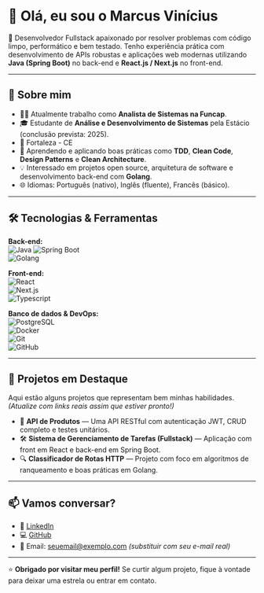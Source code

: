 # 👋 Olá, eu sou o Marcus Vinícius

🎯 Desenvolvedor Fullstack apaixonado por resolver problemas com código limpo, performático e bem testado. Tenho experiência prática com desenvolvimento de APIs robustas e aplicações web modernas utilizando **Java (Spring Boot)** no back-end e **React.js / Next.js** no front-end.

---

## 🚀 Sobre mim

- 👨‍💻 Atualmente trabalho como **Analista de Sistemas na Funcap**.
- 🎓 Estudante de **Análise e Desenvolvimento de Sistemas** pela Estácio (conclusão prevista: 2025).
- 📍 Fortaleza - CE
- 🌱 Aprendendo e aplicando boas práticas como **TDD**, **Clean Code**, **Design Patterns** e **Clean Architecture**.
- 💡 Interessado em projetos open source, arquitetura de software e desenvolvimento back-end com **Golang**.
- 🌐 Idiomas: Português (nativo), Inglês (fluente), Francês (básico).

---

## 🛠️ Tecnologias & Ferramentas

**Back-end:**  
![Java](https://img.shields.io/badge/Java-ED8B00?style=flat&logo=java&logoColor=white) 
![Spring Boot](https://img.shields.io/badge/Spring_Boot-6DB33F?style=flat&logo=spring-boot&logoColor=white)  
![Golang](https://img.shields.io/badge/Go-00ADD8?style=flat&logo=go&logoColor=white)

**Front-end:**  
![React](https://img.shields.io/badge/React-20232A?style=flat&logo=react&logoColor=61DAFB)  
![Next.js](https://img.shields.io/badge/Next.js-000000?style=flat&logo=nextdotjs&logoColor=white)  
![Typescript](https://img.shields.io/badge/TypeScript-007ACC?style=flat&logo=typescript&logoColor=white)

**Banco de dados & DevOps:**  
![PostgreSQL](https://img.shields.io/badge/PostgreSQL-316192?style=flat&logo=postgresql&logoColor=white)  
![Docker](https://img.shields.io/badge/Docker-2496ED?style=flat&logo=docker&logoColor=white)  
![Git](https://img.shields.io/badge/Git-F05032?style=flat&logo=git&logoColor=white)  
![GitHub](https://img.shields.io/badge/GitHub-181717?style=flat&logo=github&logoColor=white)

---

## 📌 Projetos em Destaque

Aqui estão alguns projetos que representam bem minhas habilidades. *(Atualize com links reais assim que estiver pronto!)*

- 🧠 **API de Produtos** — Uma API RESTful com autenticação JWT, CRUD completo e testes unitários.  
- 🛠️ **Sistema de Gerenciamento de Tarefas (Fullstack)** — Aplicação com front em React e back-end em Spring Boot.  
- 🔍 **Classificador de Rotas HTTP** — Projeto com foco em algoritmos de ranqueamento e boas práticas em Golang.  

---

## 📫 Vamos conversar?

- 💼 [LinkedIn](https://linkedin.com/in/marcus-vinícius-59b0a0355)
- 💻 [GitHub](https://github.com/publiusvergilius)
- 📧 Email: seuemail@exemplo.com *(substituir com seu e-mail real)*

---

⭐️ **Obrigado por visitar meu perfil!** Se curtir algum projeto, fique à vontade para deixar uma estrela ou entrar em contato.
